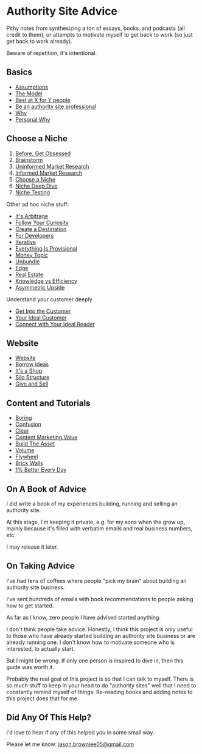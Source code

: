 # Authority Site Advice

Pithy notes from synthesizing a ton of essays, books, and podcasts (all credit to them), or attempts to motivate myself to get back to work (so just get back to work already).

Beware of repetition, it's intentional.

## Basics

* [Assumptions](assumptions.md)
* [The Model](model.md)
* [Best at X for Y people](x_for_y.md)
* [Be an authority site professional](pro.md)
* [Why](why.md)
* [Personal Why](personal_why.md)

## Choose a Niche

1. [Before, Get Obsessed](before_obsessed.md)
2. [Brainstorm](brainstorm.md)
3. [Uninformed Market Research](uninformed_market_research.md)
4. [Informed Market Research](informed_market_research.md)
5. [Choose a Niche](choose_a_niche.md)
6. [Niche Deep Dive](niche_deep_dive.md)
7. [Niche Testing](niche_testing.md)

Other ad hoc niche stuff:

* [It's Arbitrage](arbitrage.md)
* [Follow Your Curiosity](curiosity.md)
* [Create a Destination](destination.md)
* [For Developers](for_developers.md)
* [Iterative](iterative.md)
* [Everything Is Provisional](everything_is_provisional.md)
* [Money Topic](money_topic.md)
* [Unbundle](unbundle.md)
* [Edge](edge.md)
* [Real Estate](realestate.md)
* [Knowledge vs Efficiency](knowledge_efficiency.md)
* [Asymmetric Upside](asymmetry.md)

Understand your customer deeply

* [Get Into the Customer](get_into_the_customer.md)
* [Your Ideal Customer](your_ideal_customer.md)
* [Connect with Your Ideal Reader](connect_with_your_ideal_reader.md)

## Website

* [Website](website.md)
* [Borrow Ideas](borrow.md)
* [It's a Shop](shop.md)
* [Silo Structure](silo.md)
* [Give and Sell](give_and_sell.md)

## Content and Tutorials

* [Boring](boring.md)
* [Confusion](confusion.md)
* [Clear](clear.md)
* [Content Marketing Value](content_marketing_value.md)
* [Build The Asset](build_asset.md)
* [Volume](volume.md)
* [Flywheel](flywheel.md)
* [Brick Walls](brick_walls.md)
* [1% Better Every Day](one_percent.md)


## On A Book of Advice

I did write a book of my experiences building, running and selling an authority site.

At this stage, I'm keeping it private, e.g. for my sons when the grow up, mainly because it's filled with verbatim emails and real business numbers, etc.

I may release it later.


## On Taking Advice

I've had tens of coffees where people "pick my brain" about building an authority site business.

I've sent hundreds of emails with book recommendations to people asking how to get started.

As far as I know, zero people I have advised started anything.

I don't think people take advice. Honestly, I think this project is only useful to those who have already started building an authority site business or are already running one. I don't know how to motivate someone who is interested, to actually start.

But I might be wrong. If only one person is inspired to dive in, then this guide was worth it.

Probably the real goal of this project is so that I can talk to myself. There is so much stuff to keep in your head to do "authority sites" well that I need to constantly remind myself of things. Re-reading books and adding notes to this project does that for me.

## Did Any Of This Help?

I'd love to hear if any of this helped you in some small way.

Please let me know: jason.brownlee05@gmail.com


